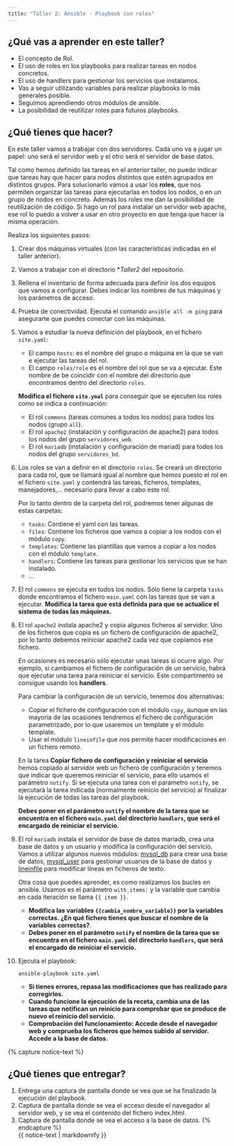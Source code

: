 ```yaml
---
title: "Taller 2: Ansible - Playbook con roles"
---
```


## ¿Qué vas a aprender en este taller?

* El concepto de Rol.
* El uso de roles en los playbooks para realizar tareas en nodos concretos.
* El uso de handlers para gestionar los servicios que instalamos.
* Vas a seguir utilizando variables para realizar playbooks lo más generales posible.
* Seguimos aprendiendo otros módulos de ansible.
* La posibilidad de reutilizar roles para futuros playbooks.

## ¿Qué tienes que hacer?

En este taller vamos a trabajar con dos servidores. Cada uno va a jugar un papel: uno será el servidor web y el otro será el servidor de base datos.

Tal como hemos definido las tareas en el anterior taller, no puedo indicar que tareas hay que hacer para nodos distintos que estén agrupados en distintos grupos. Para solucionarlo vamos a usar los **roles**, que nos permiten organizar las tareas para ejecutarlas en todos los nodos, o en un grupo de nodos en concreto. Además los roles me dan la posibilidad de reutilización de código. Si hago un rol para instalar un servidor web apache, ese rol lo puedo a volver a usar en otro proyecto en que tenga que hacer la misma operación.

Realiza los siguientes pasos:

1. Crear dos máquinas virtuales (con las características indicadas en el taller anterior). 
2. Vamos a trabajar con el directorio **Taller2* del repositorio.
3. Rellena el inventario de forma adecuada para definir los dos equipos que vamos a configurar. Debes indicar los nombres de tus máquinas y los parámetros de acceso.
4. Prueba de conectividad. Ejecuta el comando `ansible all -m ping` para asegurarte que puedes conectar con las máquinas.
5. Vamos a estudiar la nueva definición del playbook, en el fichero `site.yaml`:
	* El campo `hosts`: es el nombre del grupo o máquina en la que se van e ejecutar las tareas del rol.
	* El campo `roles/role` es el nombre del rol que se va a ejecutar. Este nombre de be coincidir con el nombre del directorio que encontramos dentro del directorio `roles`.

	**Modifica el fichero `site.ymal`** para conseguir que se ejecuten los roles como se indica a continuación:

	* El rol `commons` (tareas comunes a todos los nodos) para todos los nodos (grupo `all`).
	* El rol `apache2` (instalación y configuración de apache2) para todos los nodos del grupo `servidores_web`.
	* El rol `mariadb` (instalación y configuración de mariad) para todos los nodos del grupo `servidores_bd`.
6. Los roles se van a definir en el directorio `roles`. Se creará un directorio para cada rol, que se llamará igual al nombre que hemos puesto el rol en el fichero `site.yaml` y contendrá las tareas, ficheros, templates, manejadores,... necesario para llevar a cabo este rol.

	Por lo tanto dentro de la carpeta del rol, podremos tener algunas de estas carpetas:
	
	* `tasks`: Contiene el yaml con las tareas.
	* `files`: Contiene los ficheros que vamos a copiar a los nodos con el módulo `copy`.
	* `templates`: Contiene las plantillas que vamos a copiar a los nodos con el módulo `template`.
	* `handlers`: Contiene las tareas para gestionar los servicios que se han instalado.
	* ...
7. El rol `commons` se ejecuta en todos los nodos. Sólo tiene la carpeta `tasks` donde encontramos el fichero `main.yaml` con las tareas que se van a ejecutar. **Modifica la tarea que está definida para que se actualice el sistema de todas las máquinas.**

8. El rol `apache2` instala apache2 y copia algunos ficheros al servidor. Uno de los ficheros que copia es un fichero de configuración de apache2, por lo tanto debemos reiniciar apache2 cada vez que copiamos ese fichero. 

	En ocasiones es necesario sólo ejecutar unas tareas si ocurre algo. Por ejemplo, si cambiamos el fichero de configuración de un servicio, habrá que ejecutar una tarea para reiniciar el servicio. Este compartimento se consigue usando los **handlers**.

	Para cambiar la configuración de un servicio, tenemos dos alternativas:
	
    * Copiar el fichero de configuración con el módulo `copy`, aunque en las mayoría de las ocasiones tendremos el fichero de configuración parametrizado, por lo que usaremos un template y el módulo template.
    * Usar el módulo `lineinfile` que nos permite hacer modificaciones en un fichero remoto.

	En la tarea **Copiar fichero de configuración y reiniciar el servicio** hemos copiado al servidor web un fichero de configuración y tenemos que indicar que queremos reiniciar el servicio, para ello usamos el parámetro `notify`. Si se ejecuta una tarea con el parámetro `notify`, se ejecutará la tarea indicada (normalmente reinicio del servicio) al finalizar la ejecución de todas las tareas del playbook.

	**Debes poner en el parámetro `notify` el nombre de la tarea que se encuentra en el fichero `main.yaml` del directorio `handlers`, que será el encargado de reiniciar el servicio.**
	
9. El rol `mariadb` instala el servidor de base de datos mariadb, crea una base de datos y un usuario y modifica la configuración del servicio. Vamos a utilizar algunos nuevos módulos: [mysql_db](https://docs.ansible.com/ansible/2.5/modules/mysql_db_module.html) para crear una base de datos, [mysql_user](https://docs.ansible.com/ansible/2.5/modules/mysql_user_module.html) para gestionar usuarios de la base de datos y [lineinfile](https://docs.ansible.com/ansible/2.5/modules/lineinfile_module.html) para modificar líneas en ficheros de texto.
	
	Otra cosa que puedes aprender, es como realizamos los bucles en ansible. Usamos es el parámetro `with_items:` y la variable que cambia en cada iteración se llama `{{ item }}`.

	* **Modifica las variables `{{cambia_nombre_variable}}` por la variables correctas. ¿En qué fichero tienes que buscar el nombre de la variables correctas?**.
	* **Debes poner en el parámetro `notify` el nombre de la tarea que se encuentra en el fichero `main.yaml` del directorio `handlers`, que será el encargado de reiniciar el servicio.**
10. Ejecuta el playbook:

	```
	ansible-playbook site.yaml
	```

	* **Si tienes errores, repasa las modificaciones que has realizado para corregirlos.** 
	* **Cuando funcione la ejecución de la receta, cambia una de las tareas que notifican un reinicio para comprobar que se produce de nuevo el reinicio del servicio.**
	* **Comprobación del funcionamiento: Accede desde el navegador web y comprueba los ficheros que hemos subido al servidor. Accede a la base de datos.**

{% capture notice-text %}
## ¿Qué tienes que entregar?

1. Entrega una captura de pantalla donde se vea que se ha finalizado la ejecución del playbook.
2. Captura de pantalla donde se vea el acceso desde el navegador al servidor web, y se vea el contenido del fichero index.html.
3. Captura de pantalla donde se vea el acceso a la base de datos.
{% endcapture %}<div class="notice--info">{{ notice-text | markdownify }}</div>
